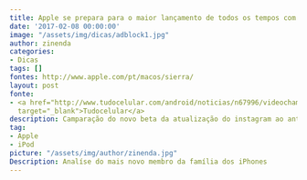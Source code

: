 ```yaml
---
title: Apple se prepara para o maior lançamento de todos os tempos com iPhone 8
date: '2017-02-08 00:00:00'
image: "/assets/img/dicas/adblock1.jpg"
author: zinenda
categories:
- Dicas
tags: []
fontes: http://www.apple.com/pt/macos/sierra/
layout: post
fonte:
- <a href="http://www.tudocelular.com/android/noticias/n67996/videochamadas-no-android-via-booyah-app.html"
  target="_blank">Tudocelular</a>
description: Camparação do novo beta da atualização do instagram ao antigo beta
tag:
- Apple
- iPod
picture: "/assets/img/author/zinenda.jpg"
Description: Analíse do mais novo membro da família dos iPhones
---
```

